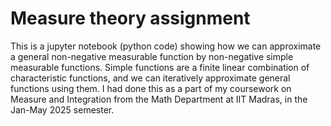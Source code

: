 # Measure theory assignment

This is a jupyter notebook (python code) showing how we can approximate a general non-negative measurable function by non-negative simple measurable functions. 
Simple functions are a finite linear combination of characteristic functions, and we can iteratively approximate general functions using them. 
I had done this as a part of my coursework on Measure and Integration from the Math Department at IIT Madras, in the Jan-May 2025 semester. 
